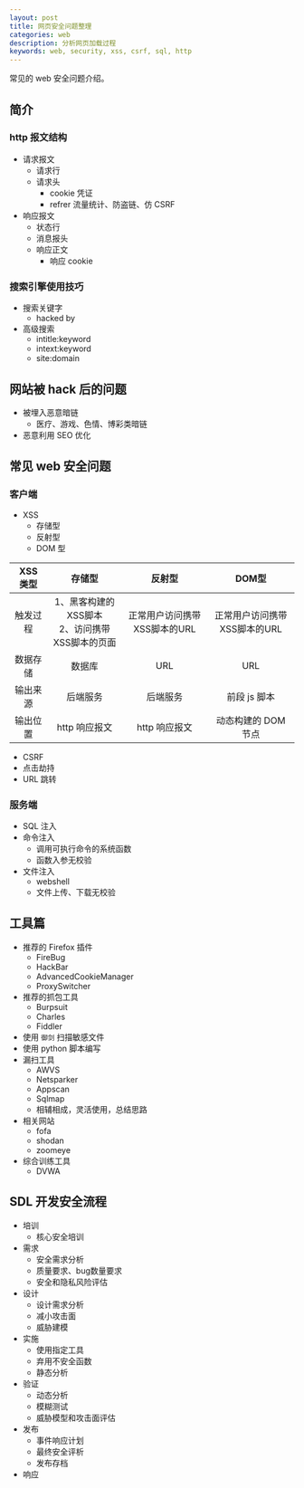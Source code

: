 ```yaml
---
layout: post
title: 网页安全问题整理
categories: web
description: 分析网页加载过程
keywords: web, security, xss, csrf, sql, http
---
```


常见的 web 安全问题介绍。

## 简介

### http 报文结构

- 请求报文
  - 请求行
  - 请求头
    - cookie 凭证
    - refrer 流量统计、防盗链、仿 CSRF
- 响应报文
  - 状态行
  - 消息报头
  - 响应正文
    - 响应 cookie

### 搜索引擎使用技巧

- 搜索关键字
  - hacked by
- 高级搜索
  - intitle:keyword
  - intext:keyword
  - site:domain

## 网站被 hack 后的问题

- 被埋入恶意暗链
  - 医疗、游戏、色情、博彩类暗链
- 恶意利用 SEO 优化

## 常见 web 安全问题

### 客户端

- XSS
  - 存储型
  - 反射型
  - DOM 型

|XSS 类型|存储型|反射型|DOM型|
|:---:|:---:|:---:|:---:|
|触发过程|1、黑客构建的XSS脚本<br/>2、访问携带XSS脚本的页面|正常用户访问携带XSS脚本的URL|正常用户访问携带XSS脚本的URL|
|数据存储|数据库|URL|URL|
|输出来源|后端服务|后端服务|前段 js 脚本|
|输出位置|http 响应报文|http 响应报文|动态构建的 DOM 节点|

- CSRF
- 点击劫持
- URL 跳转

### 服务端

- SQL 注入
- 命令注入
  - 调用可执行命令的系统函数
  - 函数入参无校验
- 文件注入
  - webshell
  - 文件上传、下载无校验

## 工具篇

- 推荐的 Firefox 插件
  - FireBug
  - HackBar
  - AdvancedCookieManager
  - ProxySwitcher
- 推荐的抓包工具
  - Burpsuit
  - Charles
  - Fiddler
- 使用 `御剑` 扫描敏感文件
- 使用 python 脚本编写
- 漏扫工具
  - AWVS
  - Netsparker
  - Appscan
  - Sqlmap
  - 相辅相成，灵活使用，总结思路
- 相关网站
  - fofa
  - shodan
  - zoomeye
- 综合训练工具
  - DVWA

## SDL 开发安全流程

- 培训
  - 核心安全培训
- 需求
  - 安全需求分析
  - 质量要求、bug数量要求
  - 安全和隐私风险评估
- 设计
  - 设计需求分析
  - 减小攻击面
  - 威胁建模
- 实施
  - 使用指定工具
  - 弃用不安全函数
  - 静态分析
- 验证
  - 动态分析
  - 模糊测试
  - 威胁模型和攻击面评估
- 发布
  - 事件响应计划
  - 最终安全评析
  - 发布存档
- 响应
